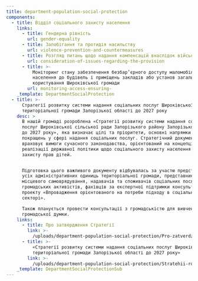 ```yaml
---
title: department-population-social-protection
components:
  - title: Відділ соціального захисту населення
    links:
      - title: Гендерна рівність
        url: gender-equality
      - title: Запобігання та протидія насильству
        url: violence-prevention-and-countermeasures
      - title: Розгляд питань щодо надання компенсацій внаслідок військових дій і тд
        url: consideration-of-issues-regarding-the-provision
      - title: >-
          Моніторинг стану забезпечення безбар’єрного доступу маломобільних груп
          населення до будівель і приміщень закладів або установ загального
          користування Широківської громади
        url: monitoring-access-ensuring-
    _template: DepartmentSocialProtection
  - title: >-
      Стратегії розвитку системи надання соціальних послуг Широківської
      територіальної громади Запорізької області до 2027 року
    desc: >
      В нашій громаді розроблена «Стратегії розвитку системи надання соціальних
      послуг Широківської сільської ради Запорізького району Запорізької області
      до 2027 року», яка визначає цілі та пріоритети, основні напрямки змін та
      покращень у сфері надання соціальних послуг. Стратегічний документ
      враховує вимоги сучасного законодавства, орієнтований на концепцію
      реалізації державної політики щодо соціального захисту населення та
      захисту прав дітей.


      Підготовка цього важливого документу відбувалась за участю представників
      усіх адміністративних одиниць територіальної громади, представників
      місцевого самоврядування, надавачів та споживачів соціальних послуг,
      громадських активістів, фахівців за експертної підтримки консультантів
      проекту «Впровадження орієнтованого на потреби підходу в соціальному
      секторі».

      Також планується провести консультації з громадськістю для вивчення
      громадської думки.
    links:
      - title: Про затвердження Стратегії
        link: >-
          /uploads/department-population-social-protection/Pro-zatverdzhennia-Stratehii.pdf
      - title: >-
          «Стратегії розвитку системи надання соціальних послуг Широківської
          територіальної громади Запорізької області до 2027 року»
        link: >-
          /uploads/department-population-social-protection/Stratehii-rozvytku-SHyrokivs-ka-hromada-21.04.2021.docx
    _template: DepartmentSocialProtectionSub
---
```


